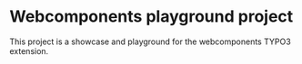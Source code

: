 # Webcomponents playground project

This project is a showcase and playground for the webcomponents TYPO3 extension.
